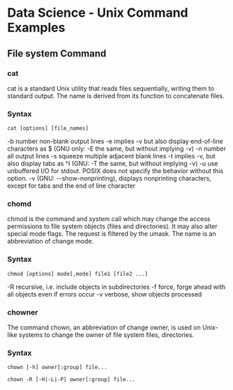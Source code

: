 # Data Science - Unix Command Examples

## File system Command

### cat
cat is a standard Unix utility that reads files sequentially, writing them to standard output. The name is derived from its function to concatenate files.

### Syntax

``cat [options] [file_names]``

-b number non-blank output lines
-e implies -v but also display end-of-line characters as $ (GNU only: -E the same, but without implying -v)
-n number all output lines
-s squeeze multiple adjacent blank lines
-t implies -v, but also display tabs as ^I (GNU: -T the same, but without implying -v)
-u use unbuffered I/O for stdout. POSIX does not specify the behavior without this option.
-v (GNU: --show-nonprinting), displays nonprinting characters, except for tabs and the end of line character

### chomd
chmod is the command and system call which may change the access permissions to file system objects (files and directories). It may also alter special mode flags. The request is filtered by the umask. The name is an abbreviation of change mode.

### Syntax

``chmod [options] mode[,mode] file1 [file2 ...]``


-R recursive, i.e. include objects in subdirectories
-f force, forge ahead with all objects even if errors occur
-v verbose, show objects processed

### chowner
The command chown, an abbreviation of change owner, is used on Unix-like systems to change the owner of file system files, directories.

### Syntax

``chown [-h] owner[:group] file...``

``chown -R [-H|-L|-P] owner[:group] file...``
